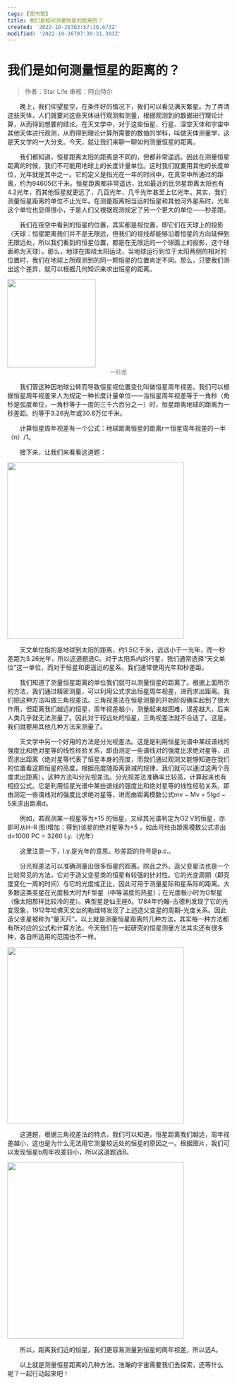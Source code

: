 ```yaml
---
tags: [图书馆]
title: 我们是如何测量恒星的距离的？
created: '2022-10-26T03:57:18.673Z'
modified: '2022-10-26T07:30:31.303Z'
---
```


# 我们是如何测量恒星的距离的？

> 作者：Star Life
审核：阿白特尔

&emsp;&emsp;晚上，我们仰望星空，在条件好的情况下，我们可以看见满天繁星。为了弄清这些天体，人们就要对这些天体进行观测和测量，根据观测到的数据进行理论计算，从而得到想要的结论。在天文学中，对于这些恒星、行星、深空天体和宇宙中其他天体进行观测，从而得到理论计算所需要的数值的学科，叫做天体测量学，这是天文学的一大分支。今天，就让我们来聊一聊如何测量恒星的距离。

&emsp;&emsp;我们都知道，恒星距离太阳的距离是不同的，但都非常遥远。因此在测量恒星距离的时候，我们不可能用地球上的长度计量单位。这时我们就要用其他的长度单位，光年就是其中之一。它的定义是指光在一年的时间中，在真空中所通过的距离，约为94605亿千米。恒星距离都非常遥远，比如最近的比邻星距离太阳也有4.2光年，而其他恒星就更远了，几百光年、几千光年甚至上亿光年。其实，我们测量恒星距离的单位不止光年。在测量距离相当远的恒星和其他河外星系时，光年这个单位也显得很小，于是人们又根据观测规定了另一个更大的单位——秒差距。

&emsp;&emsp;我们在夜空中看到的恒星的位置，其实都是视位置，即它们在天球上的投影（天球：恒星距离我们并不是无限远，但我们的视线却能够沿着恒星的方向延伸到无限远处，所以我们看到的恒星位置，都是在无限远的一个球面上的投影，这个球面称为天球）。那么，地球在围绕太阳运动，当地球运行到位于太阳两侧的相对的位置时，我们在地球上所观测到的同一颗恒星的位置肯定不同。那么，只要我们测出这个差异，就可以根据几何知识来求出恒星的距离。

<img src="https://tvax2.sinaimg.cn/large/006UcwnJly1h7ipn3xva5j306e09vmxr.jpg" width=200/>
<center><font size=2px color=grey>一秒差</font></center>

&emsp;&emsp;我们管这种因地球公转而导致恒星视位置变化叫做恒星周年视差。我们可以根据恒星周年视差来人为规定一种长度计量单位——当恒星周年视差等于一角秒（角秒是弧度单位，一角秒等于一度的三千六百分之一）时，恒星距离地球的距离为一秒差距。约等于3.26光年或30.8万亿千米。

&emsp;&emsp;计算恒星周年视差有一个公式：地球距离恒星的距离r＝恒星周年视差的一半（π）/1。

&emsp;&emsp;接下来，让我们来看看这道题：

<img src="https://tvax2.sinaimg.cn/large/006UcwnJly1h7ipo28mqij30wq0qgwjh.jpg" width=400/>

&emsp;&emsp;天文单位指的是地球到太阳的距离，约1.5亿千米，远远小于一光年，而一秒差距为3.26光年，所以这道题选C。对于太阳系内的行星，我们通常选择“天文单位”这一单位，而对于恒星和更遥远的星系，我们通常使用光年和秒差距。

&emsp;&emsp;我们知道了测量恒星距离的单位我们就可以测量恒星的距离了。根据上面所示的方法，我们通过精密测量，可以利用公式求出恒星周年视差，进而求出距离。我们把这种方法叫做三角视差法。三角视差法在恒星测量的开始阶段确实起到了很大作用，但距离我们越远的恒星，周年视差越小，测量起来越困难，误差越大，后来人类几乎就无法测量了。因此对于较远处的恒星，三角视差法就不合适了。这是，我们就要用其他几种方法来测量了。

&emsp;&emsp;天文学中另一个好用的方法是分光视差法。这是是利用恒星光谱中某歧谱线的强度比和绝对星等的线性经验关系，即由测定一些谱线对的强度比求绝对星等，进而求出距离（绝对星等代表了恒星本身的亮度，而我们通过观测又能够知道在我们的位置看这颗恒星的亮度，根据亮度随距离衰减的规律，我们就可以通过这两个亮度求出距离），这种方法叫分光视差法。分光视差法准确率比较高，计算起来也有相应公式。它是利用恒星光谱中某些谱线的强度比和绝对星等的线性经验关系，即由测定一些谱线对的强度比求绝对星等，进而由距离模数公式mv − Mv = 5lgd − 5来求出距离d。 　　

&emsp;&emsp;例如，若观测某一视星等为+15 的恒星，又经其光谱判定为G2 V的恒星，亦即可从H-R 图(增加：得到)该星的绝对星等为+5 ，如此可经由距离模数公式求出d=1000 PC = 3260 l.y.（光年）

&emsp;&emsp;这里注意一下，l.y.是光年的意思。秒差距的符号是p.c.。

&emsp;&emsp;分光视差法可以准确测量出很多恒星的距离。除此之外，造父变星法也是一个比较常见的方法，它对于造父变星类的恒星有较强的针对性。它的光变周期（即亮度变化一周的时间）与它的光度成正比，因此可用于测量星际和星系际的距离。大多数这类变星在光度极大时为F型星（中等温度的热星）；在光度极小时为G型星（像太阳那样比较冷的星）。典型星是仙王座δ。1784年约翰-古德利发现了它的光变现象，1912年哈佛天文台的勒维特发现了上述造父变星的周期-光度关系。因此造父变星被称为“量天尺”。以上就是测量恒星距离的几种方法，其实每一种方法都有所对应的公式和计算方法。今天我们在一起研究的恒星测量方法其实还有很多种，各自所适用的范围也不一样。

<img src="https://tvax3.sinaimg.cn/large/006UcwnJly1h7ippar46cj30wq138dnv.jpg" width=400/>

&emsp;&emsp;这道题，根据三角视差法的特点，我们可以知道，恒星距离我们越远，周年视差越小，这也是为什么无法用它测量较远处的恒星的原因之一。根据图片，我们可以发现恒星b周年视差较小，所以这道题选B。

<img src="https://tvax4.sinaimg.cn/large/006UcwnJly1h7ippxvwxhj30wq0ok41y.jpg" width=400/>

&emsp;&emsp;所以，距离我们近的恒星，我们更容易测量到恒星的周年视差，所以选A。

&emsp;&emsp;以上就是测量恒星距离的几种方法。浩瀚的宇宙需要我们去探索，还等什么呢？一起行动起来吧！
